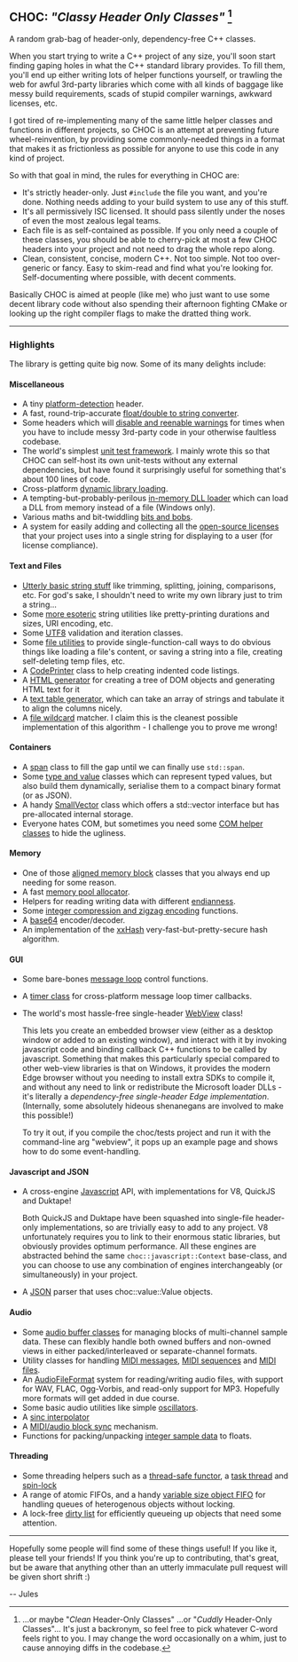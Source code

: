 ## CHOC: _"Classy Header Only Classes"_ [^1]

A random grab-bag of header-only, dependency-free C++ classes.

When you start trying to write a C++ project of any size, you'll soon start finding gaping holes in what the C++ standard library provides. To fill them, you'll end up either writing lots of helper functions yourself, or trawling the web for awful 3rd-party libraries which come with all kinds of baggage like messy build requirements, scads of stupid compiler warnings, awkward licenses, etc.

I got tired of re-implementing many of the same little helper classes and functions in different projects, so CHOC is an attempt at preventing future wheel-reinvention, by providing some commonly-needed things in a format that makes it as frictionless as possible for anyone to use this code in any kind of project.

So with that goal in mind, the rules for everything in CHOC are:

 - It's strictly header-only. Just `#include` the file you want, and you're done. Nothing needs adding to your build system to use any of this stuff.
 - It's all permissively ISC licensed. It should pass silently under the noses of even the most zealous legal teams.
 - Each file is as self-contained as possible. If you only need a couple of these classes, you should be able to cherry-pick at most a few CHOC headers into your project and not need to drag the whole repo along.
 - Clean, consistent, concise, modern C++. Not too simple. Not too over-generic or fancy. Easy to skim-read and find what you're looking for. Self-documenting where possible, with decent comments.

Basically CHOC is aimed at people (like me) who just want to use some decent library code without also spending their afternoon fighting CMake or looking up the right compiler flags to make the dratted thing work.

-----------------------------------------------------------------------

### Highlights

The library is getting quite big now. Some of its many delights include:

#### Miscellaneous

- A tiny [platform-detection](./platform/choc_Platform.h) header.
- A fast, round-trip-accurate [float/double to string converter](./text/choc_FloatToString.h).
- Some headers which will [disable and reenable warnings](./platform/choc_DisableAllWarnings.h) for times when you have to include messy 3rd-party code in your otherwise faultless codebase.
- The world's simplest [unit test framework](./tests/choc_UnitTest.h). I mainly wrote this so that CHOC can self-host its own unit-tests without any external dependencies, but have found it surprisingly useful for something that's about 100 lines of code.
- Cross-platform [dynamic library loading](./platform/choc_DynamicLibrary.h).
- A tempting-but-probably-perilous [in-memory DLL loader](./platform/choc_MemoryDLL.h) which can load a DLL from memory instead of a file (Windows only).
- Various maths and bit-twiddling [bits and bobs](./math/choc_MathHelpers.h).
- A system for easily adding and collecting all the [open-source licenses](./text/choc_OpenSourceLicenseList.h) that your project uses into a single string for displaying to a user (for license compliance).

#### Text and Files

- [Utterly basic string stuff](./text/choc_StringUtilities.h) like trimming, splitting, joining, comparisons, etc. For god's sake, I shouldn't need to write my own library just to trim a string...
- Some [more esoteric](./text/choc_StringUtilities.h) string utilities like pretty-printing durations and sizes, URI encoding, etc.
- Some [UTF8](./text/choc_UTF8.h) validation and iteration classes.
- Some [file utilities](./text/choc_Files.h) to provide single-function-call ways to do obvious things like loading a file's content, or saving a string into a file, creating self-deleting temp files, etc.
- A [CodePrinter](./text/choc_CodePrinter.h) class to help creating indented code listings.
- A [HTML generator](./text/choc_HTML.h) for creating a tree of DOM objects and generating HTML text for it
- A [text table generator](./text/choc_TextTable.h), which can take an array of strings and tabulate it to align the columns nicely.
- A [file wildcard](./text/choc_Wildcard.h) matcher. I claim this is the cleanest possible implementation of this algorithm - I challenge you to prove me wrong!

#### Containers

- A [span](./containers/choc_Span.h) class to fill the gap until we can finally use `std::span`.
- Some [type and value](./containers/choc_Value.h) classes which can represent typed values, but also build them dynamically, serialise them to a compact binary format (or as JSON).
- A handy [SmallVector](./containers/choc_SmallVector.h) class which offers a std::vector interface but has pre-allocated internal storage.
- Everyone hates COM, but sometimes you need some [COM helper classes](./containers/choc_COM.h) to hide the ugliness.

#### Memory

- One of those [aligned memory block](./memory/choc_AlignedMemoryBlock.h) classes that you always end up needing for some reason.
- A fast [memory pool allocator](./memory/choc_PoolAllocator.h).
- Helpers for reading writing data with different [endianness](./memory/choc_Endianness.h).
- Some [integer compression and zigzag encoding](./memory/choc_VariableLengthEncoding.h) functions.
- A [base64](./memory/choc_Base64.h) encoder/decoder.
- An implementation of the [xxHash](./memory/choc_xxHash.h) very-fast-but-pretty-secure hash algorithm.

#### GUI

- Some bare-bones [message loop](./gui/choc_MessageLoop.h) control functions.
- A [timer class](./gui/choc_MessageLoop.h) for cross-platform message loop timer callbacks.
- The world's most hassle-free single-header [WebView](./gui/choc_WebView.h) class!

  This lets you create an embedded browser view (either as a desktop window or added to an existing window), and interact with it by invoking javascript code and binding callback C++ functions to be called by javascript. Something that makes this particularly special compared to other web-view libraries is that on Windows, it provides the modern Edge browser without you needing to install extra SDKs to compile it, and without any need to link or redistribute the Microsoft loader DLLs - it's literally a *dependency-free single-header Edge implementation*. (Internally, some absolutely hideous shenanegans are involved to make this possible!)

  To try it out, if you compile the choc/tests project and run it with the command-line arg "webview", it pops up an example page and shows how to do some event-handling.

#### Javascript and JSON

- A cross-engine [Javascript](./javascript/choc_javascript.h) API, with implementations for V8, QuickJS and Duktape!

  Both QuickJS and Duktape have been squashed into single-file header-only implementations, so are trivially easy to add to any project. V8 unfortunately requires you to link to their enormous static libraries, but obviously provides optimum performance.
  All these engines are abstracted behind the same `choc::javascript::Context` base-class, and you can choose to use any combination of engines interchangeably (or simultaneously) in your project.

- A [JSON](./text/choc_JSON.h) parser that uses choc::value::Value objects.

#### Audio

- Some [audio buffer classes](./audio/choc_SampleBuffers.h) for managing blocks of multi-channel sample data. These can flexibly handle both owned buffers and non-owned views in either packed/interleaved or separate-channel formats.
- Utility classes for handling [MIDI messages](./audio/choc_MIDI.h), [MIDI sequences](./audio/choc_MIDISequence.h) and [MIDI files](./audio/choc_MIDIFile.h).
- An [AudioFileFormat](./audio/choc_AudioFileFormat.h) system for reading/writing audio files, with support for WAV, FLAC, Ogg-Vorbis, and read-only support for MP3. Hopefully more formats will get added in due course.
- Some basic audio utilities like simple [oscillators](./audio/choc_Oscillators.h).
- A [sinc interpolator](./audio/choc_SincInterpolator.h)
- A [MIDI/audio block sync](./audio/choc_AudioMIDIBlockDispatcher.h) mechanism.
- Functions for packing/unpacking [integer sample data](./audio/choc_AudioSampleData.h) to floats.

#### Threading

- Some threading helpers such as a [thread-safe functor](./threading/choc_ThreadSafeFunctor.h), a [task thread](./threading/choc_TaskThread.h) and [spin-lock](./threading/choc_SpinLock.h)
- A range of atomic FIFOs, and a handy [variable size object FIFO](./containers/choc_VariableSizeFIFO.h) for handling queues of heterogenous objects without locking.
- A lock-free [dirty list](./containers/choc_DirtyList.h) for efficiently queueing up objects that need some attention.


-----------------------------------------------------------------------

Hopefully some people will find some of these things useful! If you like it, please tell your friends! If you think you're up to contributing, that's great, but be aware that anything other than an utterly immaculate pull request will be given short shrift :)

-- Jules



[^1]: ...or maybe "*Clean* Header-Only Classes" ...or "*Cuddly* Header-Only Classes"... It's just a backronym, so feel free to pick whatever C-word feels right to you. I may change the word occasionally on a whim, just to cause annoying diffs in the codebase.
